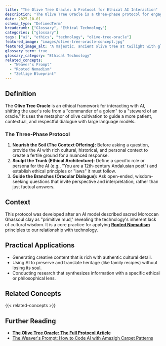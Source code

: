 ```yaml
---
title: "The Olive Tree Oracle: A Protocol for Ethical AI Interaction"
description: "The Olive Tree Oracle is a three-phase protocol for engaging with Artificial Intelligence in a way that cultivates wisdom and preserves cultural nuance, rather than just extracting data."
date: 2025-10-01
schema_type: "DefinedTerm"
breadcrumb: ["Glossary", "Ethical Technology"]
categories: ["glossary"]
tags: ["ai", "ethics", "technology", "olive-tree-oracle"]
featured_image: "images/olive-tree-oracle-concept.jpg"
featured_image_alt: "A majestic, ancient olive tree at twilight with glowing data streams flowing through its roots and branches, representing the Olive Tree Oracle protocol for ethical AI."
glossary_term: true
glossary_category: "Ethical Technology"
related_concepts:
  - "Weaver's Prompt"
  - "Rooted Nomadism"
  - "Zellige Blueprint"
---
```


## Definition

The **Olive Tree Oracle** is an ethical framework for interacting with AI, shifting the user's role from a "commander of a golem" to a "steward of an oracle." It uses the metaphor of olive cultivation to guide a more patient, contextual, and respectful dialogue with large language models.

### The Three-Phase Protocol

1.  **Nourish the Soil (The Context Offering):** Before asking a question, provide the AI with rich cultural, historical, and personal context to create a fertile ground for a nuanced response.
2.  **Sculpt the Trunk (Ethical Architecture):** Define a specific role or persona for the AI (e.g., "You are a 12th-century Andalusian poet") and establish ethical principles or "laws" it must follow.
3.  **Guide the Branches (Oracular Dialogue):** Ask open-ended, wisdom-seeking questions that invite perspective and interpretation, rather than just factual answers.

## Context

This protocol was developed after an AI model described sacred Moroccan Ghassoul clay as "primitive mud," revealing the technology's inherent lack of cultural wisdom. It is a core practice for applying **[Rooted Nomadism](/glossary/rooted-nomadism/)** principles to our relationship with technology.

## Practical Applications
- Generating creative content that is rich with authentic cultural detail.
- Using AI to preserve and translate heritage (like family recipes) without losing its soul.
- Conducting research that synthesizes information with a specific ethical or philosophical lens.

## Related Concepts

{{< related-concepts >}}

## Further Reading

- **[The Olive Tree Oracle: The Full Protocol Article](/ai-future/olive-tree-oracle/)**
- [The Weaver's Prompt: How to Code AI with Amazigh Carpet Patterns](/ai-future/weavers-prompt/)